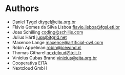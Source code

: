 <!--
  - SPDX-FileCopyrightText: 2024 Nextcloud GmbH and Nextcloud contributors
  - SPDX-License-Identifier: AGPL-3.0-or-later
-->
# Authors

- Daniel Tygel <dtygel@eita.org.br>
- Flávio Gomes da Silva Lisboa <flavio.lisboa@fgsl.eti.br>
- Joas Schilling <coding@schilljs.com>
- Julius Härtl <jus@bitgrid.net>
- Maxence Lange <maxence@artificial-owl.com>
- Robin Appelman <robin@icewind.nl>
- Thomas Citharel <nextcloud@tcit.fr>
- Vinicius Cubas Brand <vinicius@eita.org.br>
- Cooperativa EITA
- Nextcloud GmbH
